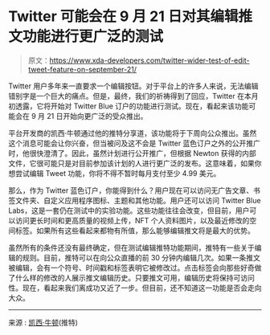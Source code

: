 # Twitter 可能会在 9 月 21 日对其编辑推文功能进行更广泛的测试

> 原文：<https://www.xda-developers.com/twitter-wider-test-of-edit-tweet-feature-on-september-21/>

Twitter 用户多年来一直要求一个编辑按钮。对于平台上的许多人来说，无法编辑错别字是一个巨大的痛点。但是，最终，我们的祈祷得到了回应，Twitter 在本月初透露，它将开始对 Twitter Blue 订户的功能进行测试。现在，看起来该功能可能会在 9 月 21 日开始向更广泛的受众推出。

平台开发商的凯西·牛顿通过他的推特分享道，该功能将于下周向公众推出。虽然这个消息可能会让你兴奋，但当被问及这不会是 Twitter 蓝色订户之外的公开推广时，他很快澄清了。因此，虽然计划进行公开推广，但根据 Newton 获得的内部文件，它很可能只是对目前参加该计划的人进行更广泛的发布。这意味着，如果你想尝试编辑 Tweet 功能，你将不得不暂时每月支付至少 4.99 美元。

那么，作为 Twitter 蓝色订户，你能得到什么？用户现在可以访问无广告文章、书签文件夹、自定义应用程序图标、主题和其他功能。用户还可以访问 Twitter Blue Labs，这是一套仍在测试中的实验功能。这些功能往往会改变，但目前，用户可以访问更长时间和更高质量的视频上传，NFT 个人资料图片，以及最近修改的空间标签。如果所有这些看起来都物有所值，那么能够编辑推文将是最大的优势。

虽然所有的条件还没有最终确定，但在测试编辑推特功能期间，推特有一些关于编辑的规则。目前，推特可以在向公众直播的前 30 分钟内编辑几次。如果一条推文被编辑，会有一个符号、时间戳和标签表明它被修改过。点击标签会向那些好奇做了什么样的修改的人展示推文编辑历史。只要推文可用，编辑历史将保持可访问性。现在，看起来我们离成功又近了一步。但目前，还不知道这一功能是否会走向大众。

* * *

来源 : [凯西·牛顿](https://twitter.com/CaseyNewton/status/1570501523905576961)(推特)